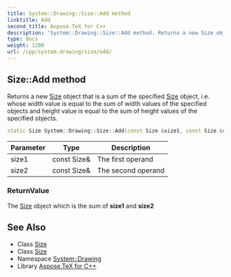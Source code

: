 ```yaml
---
title: System::Drawing::Size::Add method
linktitle: Add
second_title: Aspose.TeX for C++
description: 'System::Drawing::Size::Add method. Returns a new Size object that is a sum of the specified Size object, i.e. whose width value is equal to the sum of width values of the specified objects and height value is equal to the sum of height values of the specified objects in C++.'
type: docs
weight: 1200
url: /cpp/system.drawing/size/add/
---
```

## Size::Add method


Returns a new [Size](../) object that is a sum of the specified [Size](../) object, i.e. whose width value is equal to the sum of width values of the specified objects and height value is equal to the sum of height values of the specified objects.

```cpp
static Size System::Drawing::Size::Add(const Size &size1, const Size &size2)
```


| Parameter | Type | Description |
| --- | --- | --- |
| size1 | const Size\& | The first operand |
| size2 | const Size\& | The second operand |

### ReturnValue

The [Size](../) object which is the sum of **size1** and **size2**

## See Also

* Class [Size](../)
* Class [Size](../)
* Namespace [System::Drawing](../../)
* Library [Aspose.TeX for C++](../../../)
